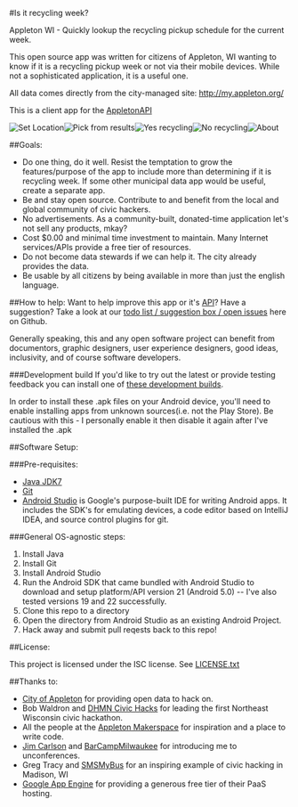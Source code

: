 #Is it recycling week?

Appleton WI - Quickly lookup the recycling pickup schedule for the current week.

This open source app was written for citizens of Appleton, WI wanting to know if it is a recycling pickup week or not via their mobile devices. While not a sophisticated application, it is a useful one.

All data comes directly from the city-managed site: http://my.appleton.org/

This is a client app for the [AppletonAPI](https://github.com/mikeputnam/appletonapi)

![Set Location](/screenshots/01_set_location_500px.png)![Pick from results](/screenshots/02_pick_from_results_500px.png)![Yes recycling](/screenshots/03_main_view_yes_recycling_500px.png)![No recycling](/screenshots/04_main_view_not_recycling_500px.png)![About](/screenshots/05_about_view_500px.png)

##Goals:

* Do one thing, do it well. Resist the temptation to grow the features/purpose of the app to include more than determining if it is recycling week. If some other municipal data app would be useful, create a separate app.
* Be and stay open source. Contribute to and benefit from the local and global community of civic hackers.
* No advertisements. As a community-built, donated-time application let's not sell any products, mkay?
* Cost $0.00 and minimal time investment to maintain. Many Internet services/APIs provide a free tier of resources.
* Do not become data stewards if we can help it. The city already provides the data.
* Be usable by all citizens by being available in more than just the english language.

##How to help:
Want to help improve this app or it's [API](https://github.com/mikeputnam/appletonapi)? Have a suggestion?
Take a look at our [todo list / suggestion box / open issues](https://github.com/mikeputnam/isitrecyclingweek/issues) here on Github.

Generally speaking, this and any open software project can benefit from documentors, graphic designers, user experience designers, good ideas, inclusivity, and of course software developers.

###Development build
If you'd like to try out the latest or provide testing feedback you can install one of [these development builds](https://drive.google.com/open?id=0B8rPWjP8XYgDfmpscWR4U3JnZVh0VUllZ1J2ZTRFdVVJLW80Ynd2RG5tbkF5Umxua09rWTA).

In order to install these .apk files on your Android device, you'll need to enable installing apps from unknown sources(i.e. not the Play Store). Be cautious with this - I personally enable it then disable it again after I've installed the .apk

##Software Setup:

###Pre-requisites:
* [Java JDK7](http://www.oracle.com/technetwork/java/javase/downloads/jdk7-downloads-1880260.html)
* [Git](https://git-scm.com/downloads)
* [Android Studio](http://developer.android.com/tools/studio/) is Google's purpose-built IDE for writing Android apps. It includes the SDK's for emulating devices, a code editor based on IntelliJ IDEA, and source control plugins for git.

###General OS-agnostic steps:
1. Install Java
1. Install Git
1. Install Android Studio
1. Run the Android SDK that came bundled with Android Studio to download and setup platform/API version 21 (Android 5.0) -- I've also tested versions 19 and 22 successfully.
1. Clone this repo to a directory
1. Open the directory from Android Studio as an existing Android Project.
1. Hack away and submit pull reqests back to this repo!

##License:

This project is licensed under the ISC license. See [LICENSE.txt](LICENSE.txt)

##Thanks to:

* [City of Appleton](http://appleton.org/) for providing open data to hack on.
* Bob Waldron and [DHMN Civic Hacks](http://dhmncivichacks.blogspot.com/) for leading the first Northeast Wisconsin civic hackathon.
* All the people at the [Appleton Makerspace](http://appletonmakerspace.org/) for inspiration and a place to write code.
* [Jim Carlson](https://twitter.com/hypnagogic) and [BarCampMilwaukee](http://barcampmilwaukee.org/) for introducing me to unconferences.
* Greg Tracy and [SMSMyBus](http://smsmybus.com/) for an inspiring example of civic hacking in Madison, WI
* [Google App Engine](https://cloud.google.com/appengine/) for providing a generous free tier of their PaaS hosting.
